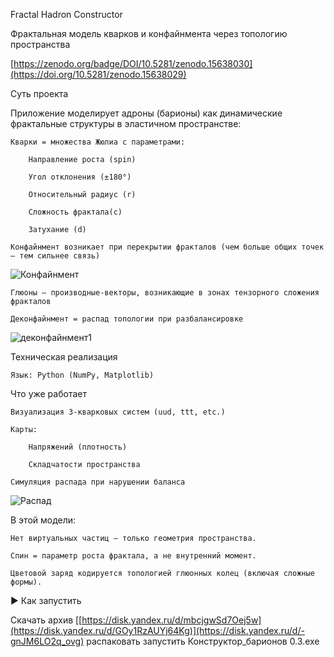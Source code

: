 Fractal Hadron Constructor

Фрактальная модель кварков и конфайнмента через топологию пространства

[https://zenodo.org/badge/DOI/10.5281/zenodo.15638030](https://doi.org/10.5281/zenodo.15638029)

 Суть проекта

Приложение моделирует адроны (барионы) как динамические фрактальные структуры в эластичном пространстве:

    Кварки = множества Жюлиа с параметрами:

        Направление роста (spin)

        Угол отклонения (±180°)

        Относительный радиус (r)

        Сложность фрактала(c)

        Затухание (d)
        
    Конфайнмент возникает при перекрытии фракталов (чем больше общих точек — тем сильнее связь)

  ![Конфайнмент](https://github.com/user-attachments/assets/2d50781b-4262-46ab-b5f6-0bfddffa4a95)
 


    Глюоны — производные-векторы, возникающие в зонах тензорного сложения фракталов

    Деконфайнмент = распад топологии при разбалансировке

![деконфайнмент1](https://github.com/user-attachments/assets/fa2f16b1-32f9-41bc-a976-f0fad8ff959e)


Техническая реализация

    Язык: Python (NumPy, Matplotlib)

 Что уже работает

    Визуализация 3-кварковых систем (uud, ttt, etc.)

    Карты:

        Напряжений (плотность)

        Складчатости пространства

    Симуляция распада при нарушении баланса
    
![Распад](https://github.com/user-attachments/assets/d0356b1a-9439-4faa-b42e-3f2bc61a9698)

В этой модели:

    Нет виртуальных частиц — только геометрия пространства.

    Спин = параметр роста фрактала, а не внутренний момент.

    Цветовой заряд кодируется топологией глюонных колец (включая сложные формы).

▶ Как запустить

Скачать архив [[https://disk.yandex.ru/d/mbcjgwSd7Oej5w](https://disk.yandex.ru/d/GOy1RzAUYj64Kg)](https://disk.yandex.ru/d/-gnJM6LO2q_ovg)
распаковать
запустить Конструктор_барионов 0.3.exe
